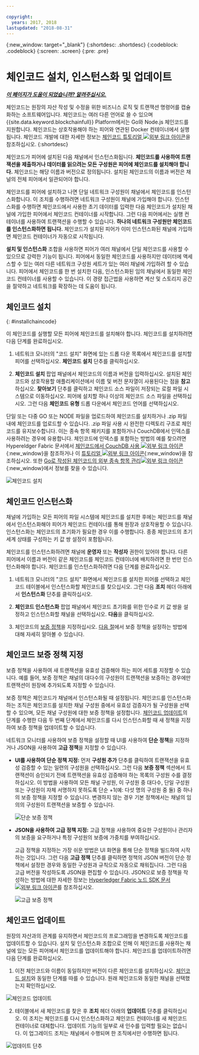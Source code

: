 ```yaml
---

copyright:
  years: 2017, 2018
lastupdated: "2018-08-31"
---
```


{:new_window: target="_blank"}
{:shortdesc: .shortdesc}
{:codeblock: .codeblock}
{:screen: .screen}
{:pre: .pre}

# 체인코드 설치, 인스턴스화 및 업데이트


***[이 페이지가 도움이 되었습니까? 알려주십시오.](https://www.surveygizmo.com/s3/4501493/IBM-Blockchain-Documentation)***


체인코드는 원장의 자산 작성 및 수정을 위한 비즈니스 로직 및 트랜잭션 명령어를 캡슐화하는 소프트웨어입니다. 체인코드는 여러 다른 언어로 쓸 수 있으며 {{site.data.keyword.blockchainfull}} Platform에서는 Go와 Node.js 체인코드를 지원합니다. 체인코드는 상호작용해야 하는 피어와 연관된 Docker 컨테이너에서 실행됩니다. 체인코드 개발에 대한 자세한 정보는 [체인코드 튜토리얼 ![외부 링크 아이콘](../images/external_link.svg "외부 링크 아이콘")](http://hyperledger-fabric.readthedocs.io/en/latest/chaincode.html)을 참조하십시오.
{:shortdesc}

체인코드가 피어에 설치된 다음 채널에서 인스턴스화됩니다. **체인코드를 사용하여 트랜잭션을 제출하거나 데이터를 읽으려는 모든 구성원은 피어에 체인코드를 설치해야 합니다.** 체인코드는 해당 이름과 버전으로 정의됩니다. 설치된 체인코드의 이름과 버전은 채널의 전체 피어에서 일관되어야 합니다.

체인코드를 피어에 설치하고 나면 단일 네트워크 구성원이 채널에서 체인코드를 인스턴스화합니다. 이 조치를 수행하려면 네트워크 구성원이 채널에 가입해야 합니다. 인스턴스화를 수행하면 체인코드에서 사용한 초기 데이터를 입력한 다음 체인코드가 설치된 채널에 가입한 피어에서 체인코드 컨테이너를 시작합니다. 그런 다음 피어에서는 실행 컨테이너를 사용하여 트랜잭션을 수행할 수 있습니다. **하나의 네트워크 구성원만 체인코드를 인스턴스화하면 됩니다.** 체인코드가 설치된 피어가 이미 인스턴스화된 채널에 가입하면 체인코드 컨테이너가 자동으로 시작됩니다.

**설치 및 인스턴스화** 조합을 사용하면 피어가 여러 채널에서 단일 체인코드를 사용할 수 있으므로 강력한 기능이 됩니다. 피어에서 동일한 체인코드를 사용하지만 데이터에 액세스할 수 있는 여러 다른 네트워크 구성원 세트가 있는 여러 채널에 가입하려 할 수 있습니다. 피어에서 체인코드를 한 번 설치한 다음, 인스턴스화된 임의 채널에서 동일한 체인코드 컨테이너를 사용할 수 있습니다. 이 경량 접근법을 사용하면 계산 및 스토리지 공간을 절약하고 네트워크를 확장하는 데 도움이 됩니다.

## 체인코드 설치
{: #installchaincode}

이 체인코드를 실행할 모든 피어에 체인코드를 설치해야 합니다. 체인코드를 설치하려면 다음 단계를 완료하십시오.
1. 네트워크 모니터의 "코드 설치" 화면에 있는 드롭 다운 목록에서 체인코드를 설치할 피어를 선택하십시오. **체인코드 설치** 단추를 클릭하십시오.
<!--
  ![Chaincode screen](../images/chaincode_install_overview.png "Chaincode screen")
-->

2. **체인코드 설치** 팝업 패널에서 체인코드의 이름과 버전을 입력하십시오. 설치된 체인코드와 상호작용할 애플리케이션에서 이름 및 버전 문자열이 사용된다는 점을 **참고**하십시오. **찾아보기** 단추를 클릭하고 체인코드 소스 파일이 저장되는 로컬 파일 시스템으로 이동하십시오. 피어에 설치할 하나 이상의 체인코드 소스 파일을 선택하십시오. 그런 다음 **체인코드 유형** 드롭 다운에서 체인코드 언어를 선택하십시오.

단일 또는 다중 GO 또는 NODE 파일을 업로드하여 체인코드를 설치하거나 .zip 파일 내에 체인코드를 업로드할 수 있습니다. .zip 파일 사용 시 완전한 디렉토리 구조로 체인코드를 유지보수합니다. 이는 종속 항목 패키지를 포함하거나 CouchDB에서 인덱스를 사용하려는 경우에 유용합니다. 
체인코드에 인덱스를 포함하는 방법의 예를 찾으려면 Hypereldger Fabric 문서에서 [체인코드에서 CouchDB 사용 ![외부 링크 아이콘](../images/external_link.svg "외부 링크 아이콘")](http://hyperledger-fabric.readthedocs.io/en/release-1.1/couchdb_as_state_database.html#using-couchdb-from-chaincode){:new_window}을 참조하거나 이 [튜토리얼 ![외부 링크 아이콘](../images/external_link.svg "외부 링크 아이콘")](https://hyperledger-fabric.readthedocs.io/en/release-1.2/couchdb_tutorial.html){:new_window}을 참조하십시오. 또한 [Go로 작성된 체인코드의 외부 종속 항목 관리![외부 링크 아이콘](../images/external_link.svg "외부 링크 아이콘")](https://hyperledger-fabric.readthedocs.io/en/latest/chaincode4ade.html#managing-external-dependencies-for-chaincode-written-in-go){:new_window}에서 정보를 찾을 수 있습니다.

  ![체인코드 설치](../images/chaincode_install.png "체인코드 설치")

## 체인코드 인스턴스화
채널에 가입하는 모든 피어의 파일 시스템에 체인코드를 설치한 후에는 체인코드를 채널에서 인스턴스화해야 피어가 체인코드 컨테이너를 통해 원장과 상호작용할 수 있습니다. 인스턴스화는 체인코드의 초기화가 필요한 경우 이를 수행합니다. 종종 체인코드의 초기 세계 상태를 구성하는 키 값 쌍 설정이 포함됩니다.

체인코드를 인스턴스화하려면 채널에 **운영자** 또는 **작성자** 권한이 있어야 합니다. 다른 피어에서 이름과 버전이 같은 체인코드를 체인코드 컨테이너에 배치하려면 한 번만 인스턴스화해야 합니다. 체인코드를 인스턴스화하려면 다음 단계를 완료하십시오.
1. 네트워크 모니터의 "코드 설치" 화면에서 체인코드를 설치한 피어를 선택하고 체인코드 테이블에서 인스턴스화할 체인코드를 찾으십시오. 그런 다음 **조치** 헤더 아래에서 **인스턴스화** 단추를 클릭하십시오.
<!--
  ![Instantiate Chaincode](../images/chaincode_instantiate.png "Instantiate Chaincode")
-->

2. **체인코드 인스턴스화** 팝업 패널에서 체인코드 초기화를 위한 인수로 키 값 쌍을 설정하고 인스턴스화할 채널을 선택하십시오.  **다음**을 클릭하십시오.
<!--
  ![Instantiate Chaincode panel](../images/chaincode_instantiate_panel.png "Instantiate Chaincode panel")
-->

3. 체인코드의 [보증 정책](../glossary.html#endorsement-policy)을 지정하십시오. [다음 절](#specifying-chaincode-endorsement-policies)에서 보증 정책을 설정하는 방법에 대해 자세히 알아볼 수 있습니다.

## 체인코드 보증 정책 지정

보증 정책을 사용하여 새 트랜잭션을 유효성 검증해야 하는 피어 세트를 지정할 수 있습니다. 예를 들어, 보증 정책은 채널의 대다수의 구성원이 트랜잭션을 보증하는 경우에만 트랜잭션이 원장에 추가되도록 지정할 수 있습니다.

보증 정책은 체인코드가 채널에서 인스턴스화될 때 설정됩니다. 체인코드를 인스턴스화하는 조직은 체인코드를 설치한 채널 구성원 중에서 유효성 검증자가 될 구성원을 선택할 수 있으며, 모든 채널 구성원에 대한 보증 정책을 설정합니다. [체인코드 업데이트](#updating-a-chaincode)의 단계를 수행한 다음 두 번째 단계에서 체인코드를 다시 인스턴스화할 때 새 정책을 지정하여 보증 정책을 업데이트할 수 있습니다.

네트워크 모니터를 사용하여 보증 정책을 설정할 때 UI를 사용하여 **단순 정책**을 지정하거나 JSON을 사용하여 **고급 정책**을 지정할 수 있습니다.

* **UI를 사용하여 단순 정책 지정:** 먼저 **구성원 추가** 단추를 클릭하여 트랜잭션을 유효성 검증할 수 있는 일련의 구성원을 선택하십시오. 그런 다음 **보증 정책** 섹션에서 트랜잭션이 승인되기 전에 트랜잭션을 유효성 검증해야 하는 목록의 구성원 수를 결정하십시오. 이 방법을 사용하여 모든 채널 구성원, 이 구성원 중 대다수, 단일 구성원 또는 구성원이 자체 서명하지 못하도록 단순 +1(예: 다섯 명의 구성원 중 둘) 중 하나의 보증 정책을 지정할 수 있습니다. 변경하지 않는 경우 기본 정책에서는 채널의 임의의 구성원이 트랜잭션을 보증할 수 있습니다.

  ![단순 보증 정책](../images/simple_endorsement.png "단순 보증 정책")

* **JSON을 사용하여 고급 정책 지정:** 고급 정책을 사용하여 중요한 구성원이나 관리자의 보증을 요구하거나 특정 구성원의 보증에 가중치를 부여하십시오.

  고급 정책을 지정하는 가장 쉬운 방법은 UI 화면을 통해 단순 정책을 빌드하여 시작하는 것입니다. 그런 다음 **고급 정책** 단추를 클릭하면 정책의 JSON 버전이 단순 정책에서 설정한 경우와 동일한 구성원과 규칙으로 자동으로 채워집니다. 그런 다음 고급 버전을 작성하도록 JSON을 편집할 수 있습니다. JSON으로 보증 정책을 작성하는 방법에 대한 자세한 정보는 [Hyperledger Fabric 노드 SDK 문서![외부 링크 아이콘](../images/external_link.svg "외부 링크 아이콘")](https://fabric-sdk-node.github.io/global.html#ChaincodeInstantiateUpgradeRequest)를 참조하십시오. <!--You can also find examples of advanced endorsement policies in the main [Hyperledger Fabric documentation![External link icon](../images/external_link.svg "External link icon")](https://hyperledger-fabric.readthedocs.io/en/latest/arch-deep-dive.html#example-endorsement-policies)-->

  ![고급 보증 정책](../images/advanced_endorsement.png "고급 보증 정책")

## 체인코드 업데이트

원장의 자산과의 관계를 유지하면서 체인코드의 프로그래밍을 변경하도록 체인코드를 업데이트할 수 있습니다. 설치 및 인스턴스화 조합으로 인해 이 체인코드를 사용하는 채널에 있는 모든 피어에서 체인코드를 업데이트해야 합니다. 체인코드를 업데이트하려면 다음 단계를 완료하십시오.

1. 이전 체인코드와 이름이 동일하지만 버전이 다른 체인코드를 설치하십시오. [체인코드 설치](#installchaincode)와 동일한 단계를 따를 수 있습니다. 원래 체인코드와 동일한 채널을 선택했는지 확인하십시오.

  ![체인코드 업데이트](../images/upgrade_chaincode.png "체인코드 업데이트")

2. 테이블에서 새 체인코드를 찾은 후 **조치** 헤더 아래의 **업데이트** 단추를 클릭하십시오. 이 조치는 체인코드를 다시 인스턴스화하고 체인코드 컨테이너를 새 체인코드 컨테이너로 대체합니다. 업데이트 기능의 일부로 새 인수를 입력할 필요는 없습니다. 이 업그레이드 조치는 채널에서 수행되며 한 조직에서만 수행하면 됩니다.

  ![업데이트 단추](../images/upgrade_button.png "업데이트 단추")
